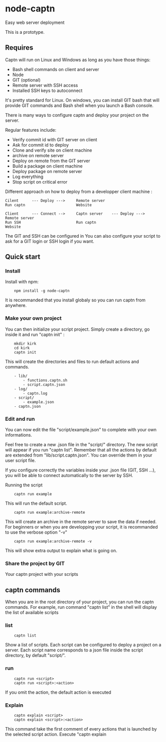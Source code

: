 # node-captn


Easy web server deployment

This is a prototype.


## Requires

Captn will run on Linux and Windows as long as you have those things:
- Bash shell commands on client and server
- Node
- GIT (optional)
- Remote server with SSH access
- Installed SSH keys to autoconnect

It's pretty standard for Linux. On windows, you can install GIT bash that will provide GIT commands and Bash shell when you launch a Bash console.


There is many ways to configure captn and deploy your project on the server.

Regular features include:
- Verify commit id with GIT server on client
- Ask for commit id to deploy
- Clone and verify site on client machine
- archive on remote server
- Deploy on remote from the GIT server
- Build a package on client machine
- Deploy package on remote server
- Log everything
- Stop script on critical error


Different approach on how to deploy from a developper client machine :

```
Cilent		---	Deploy ---> 	Remote server
Run captn						Website

Client		--- Connect -->		Captn server	--- Deploy --->		Remote server
Run SSH							Run captn							Website
```
The GIT and SSH can be configured in
You can also configure your script to ask for a GIT login or SSH login if you want.


## Quick start

### Install

Install with npm:

```
	npm install -g node-captn
```
It is recommanded that you install globaly so you can run captn from anywhere.

### Make your own project

You can then initialize your script project. Simply create a directory, go inside it and run "captn init" :

```
	mkdir kirk
	cd kirk
	captn init
```

This will create the directories and files to run default actions and commands.

```
	- lib/
		- functions.captn.sh 
		- script.captn.json
	- log/
		- captn.log
	- script/
		- example.json
	- captn.json
```

### Edit and run

You can now edit the file "script/example.json" to complete with your own informations.

Feel free to create a new .json file in the "script/" directory. The new script will appear if you run "captn list".
Remember that all the actions by default are extended from "lib/script.captn.json". You can override them in your user script file.

If you configure correctly the variables inside your .json file (GIT, SSH ...), you will be able to connect automatically to the server by SSH.

Running the script

```
	captn run example
```
This will run the default script.

```
	captn run example:archive-remote
```
This will create an archive in the remote server to save the data if needed.
For beginners or when you are developping your script, it is recommanded to use the verbose option "-v"
```
	captn run example:archive-remote -v
```
This will show extra output to explain what is going on.

### Share the project by GIT

Your captn project with your scripts


## captn commands

When you are in the root directory of your project, you can run the captn commands. For example, run command "captn list" in the shell will display the list of available scripts

### list

```
	captn list
```

Show a list of scripts. Each script can be configured to deploy a project on a server.
Each script name corresponds to a json file inside the script directory, by default "script/".

### run

```
	captn run <script>
	captn run <script>:<action>
```

If you omit the action, the default action is executed

### Explain

```
	captn explain <script>
	captn explain <script>:<action>
```

This command take the first comment of every actions that is launched by the selected script action. Execute "captn explain <script>" to see the explanation of the default action. Execute "captn explain <script>:<action>" to see the explanation of a particular action.

### Options

You can add an option when you run captn.

### Verbose: -v or --verbose

Show more text on the console on what is going on.


## How to cutomize your script

### Just adding a simple command

You can add a simple command just by adding 

```
	...
	"actions": {
		"my-action": [
			""
		],
		...
	}
```

By default, every command return code is checked. If the command return code is 0, it's a success and it will continue. If the command returns something else (usually 1), the script will show an error and exit.

For example, if you run "cd /i-dont-exist/", it will show an error and return the exit code 1, so the script will detect that there is a problem with the previous command and exit, preventing from doing harm.
You can continu on error by doing a more complex command with options (example below).

### Use global variables

You can use all the variables inside your .json script file in your commands (except the action list). Just use "$" and the name of the variable.
In your .json file "script_cache" is

```
	...
	"actions": {
		"my-action": [
			"cd $script_cache"
		],
		...
	}
```

Remember that when changing current directory on local machine, it will keep it as the current directory for the rest of the script until changed.
If you want to be sure to be on the right directory, just use "cd" command on the beginning of your action.

### Echo warning Error Success

You can display Warning in yellow, error in red and success uin green in the console. Showing an error will not exit the script. 
Warnings, errors and success are visible without the verbose mode. All others are invisible unless you use the verbose mode "captn run example -v".

```
	...
	"actions": {
		"my-action": [
			"echo "Warning: this is a warning",
			"echo "Error: this is an error",
			"echo "Success: this is a success",
			"echo "This will not show without verbose mode"
		],
		...
	}
```

*What you should not do*:
Break the json file, for example by putting double quotes without escape char:
```
	...
		"echo \"Correct command\"",
		"echo "This will beak the json"",
	...
```

You alsa shoulnd put a command on multiple lines (like when using "if").
```
	...
		"if [ \"$git_user\" != \"\" ]; then",
		"echo \"This will not work\"",
		"fi",
	...
```

### More complex commands

```
	...
	"actions": {
		"my-action": [
			"echo "Warning: next command has options",
			{
				exec: "ls",
				onError: "Command failed horribly"
			}
		],
		...
	}
```

- onError: show on console on error
- onSuccess: show on console on success
- 


### Ask the captain

There is a common function to ask the user an information.
The response is stored on the $response global variable.

```
	captn_ask "How old are you"
	echo "Success: your response is $response"
```
this will output :
```
	How old are you?
	22
	Your response is 22
```
You can also put a default value if the
```
	captn_ask "Are you a troll" "no"
	echo "$response"
```
This will store "no" in the reponse if the user just hit enter

You can also ask the user if he wants to continue based on some informations. To do that, you can simply call the function "captn_ask_continue".
```
	captn_ask_continue "no"
```	


### Calling an action

A call to an action always begins with ":". So, in the command string,

```
	...
	"actions": {
		"my-action": [
			"ls -l",
			":deploy-with-git"
		],
		...
	}
```
This is an action called "my-action" that has 2 commands. When it runs, it executes "ls -l" on local machine and is calling "deploy-with-git" action. The "deploy-with-git" action can call other actions too.

If you want to see all the chain of actions, just call "captn explain example:my-action".




## Actions

### deploy-with-git

This action will:
- 



## Functions

## Changelog

### V0.1 First version
- Run scripts

